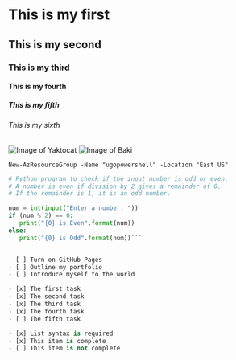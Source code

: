 # This is my first
## This is my second
### This is my third
#### This is my fourth
##### This is my fifth
###### This is my sixth
![Image of Yaktocat](https://octodex.github.com/images/yaktocat.png)
![Image of Baki](https://wallpapers.com/images/high/baki-hanma-pictures-mnj0kmepzhhrm7yc.webp)

`New-AzResourceGroup -Name "ugopowershell" -Location "East US"`

```python
# Python program to check if the input number is odd or even.
# A number is even if division by 2 gives a remainder of 0.
# If the remainder is 1, it is an odd number.

num = int(input("Enter a number: "))
if (num % 2) == 0:
   print("{0} is Even".format(num))
else:
   print("{0} is Odd".format(num))```


- [ ] Turn on GitHub Pages
- [ ] Outline my portfolio
- [ ] Introduce myself to the world

- [x] The first task
- [x] The second task
- [x] The third task
- [x] The fourth task
- [ ] The fifth task

- [x] List syntax is required
- [x] This item is complete
- [ ] This item is not complete
